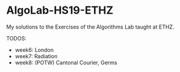 # AlgoLab-HS19-ETHZ
My solutions to the Exercises of the Algorithms Lab taught at ETHZ.

TODOS:

- week6: London
- week7: Radiation
- week8: (POTW) Cantonal Courier, Germs
